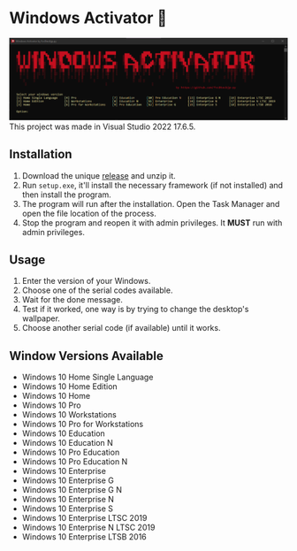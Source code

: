 # Windows Activator 🔐
![readme banner](banner.png)
This project was made in Visual Studio 2022 17.6.5.
## Installation
1. Download the unique [release](https://github.com/fvc8tecbjp-py/windows-activator/releases/tag/stable) and unzip it.
2. Run <code>setup.exe</code>, it'll install the necessary framework (if not installed) and then install the program.
3. The program will run after the installation. Open the Task Manager and open the file location of the process.
4. Stop the program and reopen it with admin privileges. It **MUST** run with admin privileges.
## Usage
1. Enter the version of your Windows.
2. Choose one of the serial codes available.
3. Wait for the done message.
4. Test if it worked, one way is by trying to change the desktop's wallpaper.
5. Choose another serial code (if available) until it works.
## Window Versions Available
- Windows 10 Home Single Language
- Windows 10 Home Edition
- Windows 10 Home
- Windows 10 Pro
- Windows 10 Workstations
- Windows 10 Pro for Workstations
- Windows 10 Education
- Windows 10 Education N
- Windows 10 Pro Education
- Windows 10 Pro Education N
- Windows 10 Enterprise
- Windows 10 Enterprise G
- Windows 10 Enterprise G N
- Windows 10 Enterprise N
- Windows 10 Enterprise S
- Windows 10 Enterprise LTSC 2019
- Windows 10 Enterprise N LTSC 2019
- Windows 10 Enterprise LTSB 2016

